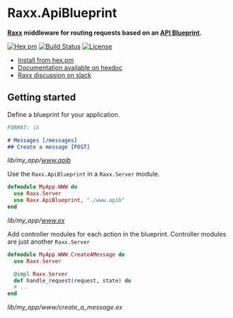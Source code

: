 # Raxx.ApiBlueprint

**[Raxx](https://github.com/crowdhailer/raxx) middleware for routing requests based on an [API Blueprint](https://apiblueprint.org/).**

[![Hex pm](http://img.shields.io/hexpm/v/raxx_api_blueprint.svg?style=flat)](https://hex.pm/packages/raxx_api_blueprint)
[![Build Status](https://secure.travis-ci.org/CrowdHailer/raxx_api_blueprint.svg?branch=master
"Build Status")](https://travis-ci.org/CrowdHailer/raxx_api_blueprint)
[![License](https://img.shields.io/badge/License-Apache%202.0-blue.svg)](LICENSE)

- [Install from hex.pm](https://hex.pm/packages/raxx_api_blueprint)
- [Documentation available on hexdoc](https://hexdocs.pm/raxx_api_blueprint)
- [Raxx discussion on slack](https://elixir-lang.slack.com/messages/C56H3TBH8/)

## Getting started

Define a blueprint for your application.

```md
FORMAT: 1A

# Messages [/messages]
## Create a message [POST]
```
*lib/my_app/www.apib*

Use the `Raxx.ApiBlueprint` in a `Raxx.Server` module.

```elixir
defmodule MyApp.WWW do
  use Raxx.Server
  use Raxx.ApiBlueprint, "./www.apib"
end
```
*lib/my_app/www.ex*

Add controller modules for each action in the blueprint.
Controller modules are just another `Raxx.Server`

```elixir
defmodule MyApp.WWW.CreateAMessage do
  use Raxx.Server

  @impl Raxx.Server
  def handle_request(request, state) do
  # ...
end
```
*lib/my_app/www/create_a_message.ex*
